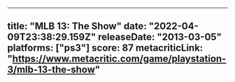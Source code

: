 
---
title: "MLB 13: The Show"
date: "2022-04-09T23:38:29.159Z"
releaseDate: "2013-03-05"
platforms: ["ps3"]
score: 87
metacriticLink: "https://www.metacritic.com/game/playstation-3/mlb-13-the-show"
---

